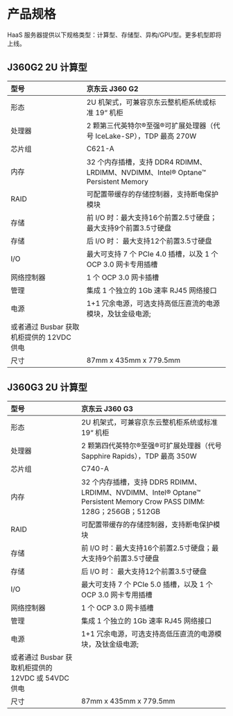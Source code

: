 # **产品规格**
HaaS 服务器提供以下规格类型：计算型、存储型、异构/GPU型。更多机型即将上线。

## **J360G2 2U 计算型**
| 型号      | 京东云 J360 G2 |    
| :---------| :--------------|
| 形态      | 2U 机架式，可兼容京东云整机柜系统或标准 19“ 机柜|
| 处理器    | 2 颗第三代英特尔®至强®可扩展处理器（代号 IceLake-SP），TDP 最高 270W | 
| 芯片组    | C621-A | 
| 内存      |32 个内存插槽，支持 DDR4 RDIMM、LRDIMM、NVDIMM、Intel® Optane™ Persistent Memory | 
| RAID     |  可配置带缓存的存储控制器，支持断电保护模块 |
| 存储     | 前 I/O 时：最大支持16个前置2.5寸硬盘；最大支持9个前置3.5寸硬盘|
| 存储     | 后 I/O 时： 最大支持12个前置3.5寸硬盘                          |
|I/O       | 最大可支持 7 个 PCIe 4.0 插槽，以及 1 个 OCP 3.0 网卡专用插槽|
|网络控制器 | 1 个 OCP 3.0 网卡插槽|  
|管理      | 集成 1 个独立的 1Gb 速率 RJ45 网络接口|
|电源      | 1+1 冗余电源，可选支持高低压直流的电源模块，及钛金级电源; 
             或者通过 Busbar 获取机柜提供的 12VDC 供电|
|尺寸      | 87mm x 435mm x 779.5mm|

## **J360G3 2U 计算型**
| 型号      | 京东云 J360 G3 |    
| :---------| :--------------|
| 形态      | 2U 机架式，可兼容京东云整机柜系统或标准 19“ 机柜|
| 处理器    | 2 颗第四代英特尔®至强®可扩展处理器（代号 Sapphire Rapids），TDP 最高 350W | 
| 芯片组    | C740-A | 
| 内存      |32 个内存插槽，支持 DDR5 RDIMM、LRDIMM、NVDIMM、Intel® Optane™ Persistent Memory Crow PASS DIMM: 128G；256GB；512GB| 
| RAID     |  可配置带缓存的存储控制器，支持断电保护模块 |
| 存储     | 前 I/O 时：最大支持16个前置2.5寸硬盘；最大支持9个前置3.5寸硬盘|
| 存储     | 后 I/O 时： 最大支持12个前置3.5寸硬盘                          |
|I/O       | 最大可支持 7 个 PCIe 5.0 插槽，以及 1 个 OCP 3.0 网卡专用插槽|
|网络控制器 | 1 个 OCP 3.0 网卡插槽|  
|管理      | 集成 1 个独立的 1Gb 速率 RJ45 网络接口|
|电源      | 1+1 冗余电源，可选支持高低压直流的电源模块，及钛金级电源; 
             或者通过 Busbar 获取机柜提供的 12VDC 或 54VDC 供电|
|尺寸      | 87mm x 435mm x 779.5mm|
